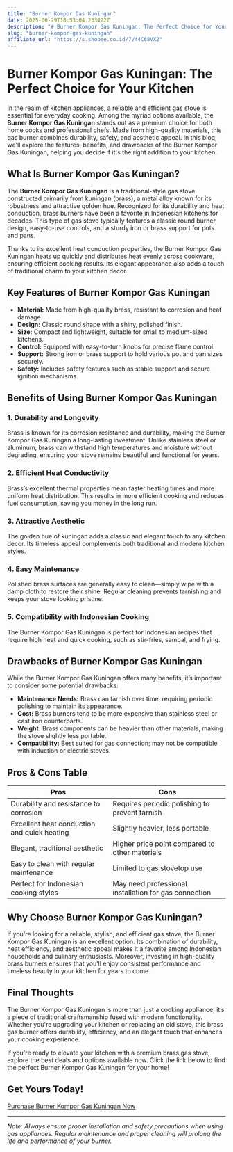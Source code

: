 ```yaml
---
title: "Burner Kompor Gas Kuningan"
date: 2025-06-29T18:53:04.233422Z
description: "# Burner Kompor Gas Kuningan: The Perfect Choice for Your Kitchen..."
slug: "burner-kompor-gas-kuningan"
affiliate_url: "https://s.shopee.co.id/7V44C68VX2"
---
```

# Burner Kompor Gas Kuningan: The Perfect Choice for Your Kitchen

In the realm of kitchen appliances, a reliable and efficient gas stove is essential for everyday cooking. Among the myriad options available, the **Burner Kompor Gas Kuningan** stands out as a premium choice for both home cooks and professional chefs. Made from high-quality materials, this gas burner combines durability, safety, and aesthetic appeal. In this blog, we'll explore the features, benefits, and drawbacks of the Burner Kompor Gas Kuningan, helping you decide if it's the right addition to your kitchen.

## What Is Burner Kompor Gas Kuningan?

The **Burner Kompor Gas Kuningan** is a traditional-style gas stove constructed primarily from kuningan (brass), a metal alloy known for its robustness and attractive golden hue. Recognized for its durability and heat conduction, brass burners have been a favorite in Indonesian kitchens for decades. This type of gas stove typically features a classic round burner design, easy-to-use controls, and a sturdy iron or brass support for pots and pans.

Thanks to its excellent heat conduction properties, the Burner Kompor Gas Kuningan heats up quickly and distributes heat evenly across cookware, ensuring efficient cooking results. Its elegant appearance also adds a touch of traditional charm to your kitchen decor.

## Key Features of Burner Kompor Gas Kuningan

- **Material:** Made from high-quality brass, resistant to corrosion and heat damage.
- **Design:** Classic round shape with a shiny, polished finish.
- **Size:** Compact and lightweight, suitable for small to medium-sized kitchens.
- **Control:** Equipped with easy-to-turn knobs for precise flame control.
- **Support:** Strong iron or brass support to hold various pot and pan sizes securely.
- **Safety:** Includes safety features such as stable support and secure ignition mechanisms.

## Benefits of Using Burner Kompor Gas Kuningan

### 1. Durability and Longevity

Brass is known for its corrosion resistance and durability, making the Burner Kompor Gas Kuningan a long-lasting investment. Unlike stainless steel or aluminum, brass can withstand high temperatures and moisture without degrading, ensuring your stove remains beautiful and functional for years.

### 2. Efficient Heat Conductivity

Brass’s excellent thermal properties mean faster heating times and more uniform heat distribution. This results in more efficient cooking and reduces fuel consumption, saving you money in the long run.

### 3. Attractive Aesthetic

The golden hue of kuningan adds a classic and elegant touch to any kitchen decor. Its timeless appeal complements both traditional and modern kitchen styles.

### 4. Easy Maintenance

Polished brass surfaces are generally easy to clean—simply wipe with a damp cloth to restore their shine. Regular cleaning prevents tarnishing and keeps your stove looking pristine.

### 5. Compatibility with Indonesian Cooking

The Burner Kompor Gas Kuningan is perfect for Indonesian recipes that require high heat and quick cooking, such as stir-fries, sambal, and frying.

## Drawbacks of Burner Kompor Gas Kuningan

While the Burner Kompor Gas Kuningan offers many benefits, it’s important to consider some potential drawbacks:

- **Maintenance Needs:** Brass can tarnish over time, requiring periodic polishing to maintain its appearance.
- **Cost:** Brass burners tend to be more expensive than stainless steel or cast iron counterparts.
- **Weight:** Brass components can be heavier than other materials, making the stove slightly less portable.
- **Compatibility:** Best suited for gas connection; may not be compatible with induction or electric stoves.

## Pros & Cons Table

| **Pros**                                           | **Cons**                                                |
|-----------------------------------------------------|---------------------------------------------------------|
| Durability and resistance to corrosion           | Requires periodic polishing to prevent tarnish       |
| Excellent heat conduction and quick heating      | Slightly heavier, less portable                      |
| Elegant, traditional aesthetic                   | Higher price point compared to other materials       |
| Easy to clean with regular maintenance            | Limited to gas stovetop use                            |
| Perfect for Indonesian cooking styles            | May need professional installation for gas connection |

## Why Choose Burner Kompor Gas Kuningan?

If you're looking for a reliable, stylish, and efficient gas stove, the Burner Kompor Gas Kuningan is an excellent option. Its combination of durability, heat efficiency, and aesthetic appeal makes it a favorite among Indonesian households and culinary enthusiasts. Moreover, investing in high-quality brass burners ensures that you’ll enjoy consistent performance and timeless beauty in your kitchen for years to come.

## Final Thoughts

The Burner Kompor Gas Kuningan is more than just a cooking appliance; it’s a piece of traditional craftsmanship fused with modern functionality. Whether you're upgrading your kitchen or replacing an old stove, this brass gas burner offers durability, efficiency, and an elegant touch that enhances your cooking experience.

If you're ready to elevate your kitchen with a premium brass gas stove, explore the best deals and options available now. Click the link below to find the perfect Burner Kompor Gas Kuningan for your home!

## Get Yours Today!

[Purchase Burner Kompor Gas Kuningan Now](https://s.shopee.co.id/7V44C68VX2)

---

*Note: Always ensure proper installation and safety precautions when using gas appliances. Regular maintenance and proper cleaning will prolong the life and performance of your burner.*